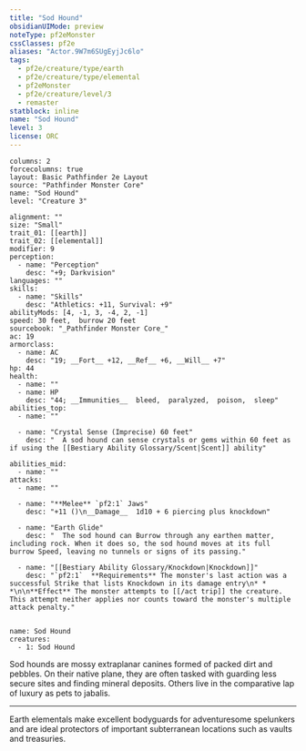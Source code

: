 ```yaml
---
title: "Sod Hound"
obsidianUIMode: preview
noteType: pf2eMonster
cssClasses: pf2e
aliases: "Actor.9W7m6SUgEyjJc6lo" 
tags:
  - pf2e/creature/type/earth
  - pf2e/creature/type/elemental
  - pf2eMonster
  - pf2e/creature/level/3
  - remaster
statblock: inline
name: "Sod Hound"
level: 3
license: ORC
---
```


```statblock
columns: 2
forcecolumns: true
layout: Basic Pathfinder 2e Layout
source: "Pathfinder Monster Core"
name: "Sod Hound"
level: "Creature 3"

alignment: ""
size: "Small"
trait_01: [[earth]]
trait_02: [[elemental]]
modifier: 9
perception:
  - name: "Perception"
    desc: "+9; Darkvision"
languages: ""
skills:
  - name: "Skills"
    desc: "Athletics: +11, Survival: +9"
abilityMods: [4, -1, 3, -4, 2, -1]
speed: 30 feet,  burrow 20 feet
sourcebook: "_Pathfinder Monster Core_"
ac: 19
armorclass:
  - name: AC
    desc: "19; __Fort__ +12, __Ref__ +6, __Will__ +7"
hp: 44
health:
  - name: ""
  - name: HP
    desc: "44; __Immunities__  bleed,  paralyzed,  poison,  sleep"
abilities_top:
  - name: ""

  - name: "Crystal Sense (Imprecise) 60 feet"
    desc: "  A sod hound can sense crystals or gems within 60 feet as if using the [[Bestiary Ability Glossary/Scent|Scent]] ability"

abilities_mid:
  - name: ""
attacks:
  - name: ""

  - name: "**Melee** `pf2:1` Jaws"
    desc: "+11 ()\n__Damage__  1d10 + 6 piercing plus knockdown"

  - name: "Earth Glide"
    desc: "  The sod hound can Burrow through any earthen matter, including rock. When it does so, the sod hound moves at its full burrow Speed, leaving no tunnels or signs of its passing."

  - name: "[[Bestiary Ability Glossary/Knockdown|Knockdown]]"
    desc: "`pf2:1`  **Requirements** The monster's last action was a successful Strike that lists Knockdown in its damage entry\n* * *\n\n**Effect** The monster attempts to [[/act trip]] the creature. This attempt neither applies nor counts toward the monster's multiple attack penalty."
 
```

```encounter-table
name: Sod Hound
creatures:
  - 1: Sod Hound
```



Sod hounds are mossy extraplanar canines formed of packed dirt and pebbles. On their native plane, they are often tasked with guarding less secure sites and finding mineral deposits. Others live in the comparative lap of luxury as pets to jabalis.

* * *

Earth elementals make excellent bodyguards for adventuresome spelunkers and are ideal protectors of important subterranean locations such as vaults and treasuries.
